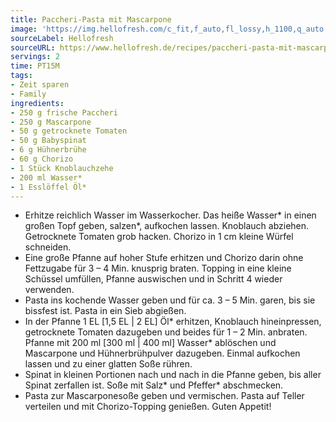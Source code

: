 ```yaml
---
title: Paccheri-Pasta mit Mascarpone
image: 'https://img.hellofresh.com/c_fit,f_auto,fl_lossy,h_1100,q_auto,w_2600/hellofresh_s3/image/paccheri-pasta-mit-mascarpone-bc588544.jpg'
sourceLabel: Hellofresh
sourceURL: https://www.hellofresh.de/recipes/paccheri-pasta-mit-mascarpone-6238493558d7f6023000a13f
servings: 2
time: PT15M
tags:
- Zeit sparen
- Family
ingredients:
- 250 g frische Paccheri
- 250 g Mascarpone
- 50 g getrocknete Tomaten
- 50 g Babyspinat
- 6 g Hühnerbrühe
- 60 g Chorizo
- 1 Stück Knoblauchzehe
- 200 ml Wasser*
- 1 Esslöffel Öl*
---
```


- Erhitze reichlich Wasser im Wasserkocher. Das heiße Wasser\* in einen großen Topf geben, salzen\*, aufkochen lassen.  Knoblauch abziehen.  Getrocknete Tomaten grob hacken.  Chorizo in 1 cm kleine Würfel schneiden.
- Eine große Pfanne auf hoher Stufe erhitzen und Chorizo darin ohne Fettzugabe für 3 – 4 Min. knusprig braten.  Topping in eine kleine Schüssel umfüllen, Pfanne auswischen und in Schritt 4 wieder verwenden.
- Pasta ins kochende Wasser geben und für ca. 3 – 5 Min. garen, bis sie bissfest ist.  Pasta in ein Sieb abgießen.
- In der Pfanne 1 EL [1,5 EL | 2 EL] Öl\* erhitzen, Knoblauch hineinpressen, getrocknete Tomaten dazugeben und beides für 1 – 2 Min. anbraten.  Pfanne mit 200 ml [300 ml | 400 ml] Wasser\* ablöschen und Mascarpone und Hühnerbrühpulver dazugeben.  Einmal aufkochen lassen und zu einer glatten Soße rühren.
- Spinat in kleinen Portionen nach und nach in die Pfanne geben, bis aller Spinat zerfallen ist.  Soße mit Salz\* und Pfeffer\* abschmecken.
- Pasta zur Mascarponesoße geben und vermischen.  Pasta auf Teller verteilen und mit Chorizo-Topping genießen.  Guten Appetit!
